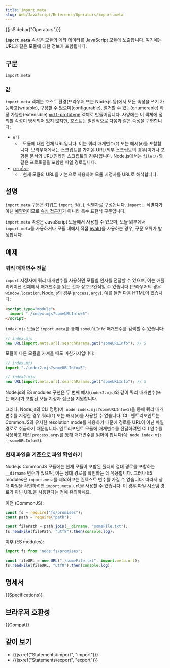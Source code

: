 ```yaml
---
title: import.meta
slug: Web/JavaScript/Reference/Operators/import.meta
---
```


{{jsSidebar("Operators")}}

**`import.meta`** 속성은 모듈의 메타 데이터를 JavaScript 모듈에 노출합니다. 여기에는 URL과 같은 모듈에 대한 정보가 포함됩니다.

## 구문

```js-nolint
import.meta
```

### 값

`import.meta` 객체는 호스트 환경(브라우저 또는 Node.js 등)에서 모든 속성을 쓰기 가능하고(writable), 구성할 수 있으며(configurable), 열거할 수 있는(enumerable) 확장 가능한(extensible) [`null`-prototype](/ko/docs/Web/JavaScript/Reference/Global_Objects/Object#null-prototype_objects) 객체로 만들어집니다. 사양에는 이 객체에 정의할 속성이 명시되어 있지 않지만, 호스트는 일반적으로 다음과 같은 속성을 구현합니다:

- `url`
  - : 모듈에 대한 전체 URL입니다. 이는 쿼리 매개변수(`?`) 또는 해시(`#`)를 포함합니다. 브라우저에서는 스크립트를 가져온 URL(외부 스크립트의 경우)이거나 포함된 문서의 URL(인라인 스크립트의 경우)입니다. Node.js에서는 `file://`와 같은 프로토콜을 포함한 파일 경로입니다.
- [`resolve`](/ko/docs/Web/JavaScript/Reference/Operators/import.meta/resolve)
  - : 현재 모듈의 URL을 기본으로 사용하여 모듈 지정자를 URL로 해석합니다.

## 설명

`import.meta` 구문은 키워드 `import`, 점(`.`), 식별자로 구성됩니다. `import`는 식별자가 아닌 [예약어](/ko/docs/Web/JavaScript/Reference/Lexical_grammar#reserved_words)이므로 [속성 접근자](/ko/docs/Web/JavaScript/Reference/Operators/Property_accessors)가 아니라 특수 표현식 구문입니다.

`import.meta` 속성은 JavaScript 모듈에서 사용할 수 있으며, 모듈 외부에서 `import.meta`를 사용하거나 모듈 내에서 직접 [eval()](/ko/docs/Web/JavaScript/Reference/Global_Objects/eval)을 사용하는 경우, 구문 오류가 발생합니다.

## 예제

### 쿼리 매개변수 전달

`import` 지정자에 쿼리 매개변수를 사용하면 모듈별 인자를 전달할 수 있으며, 이는 애플리케이션 전체에서 매개변수를 읽는 것과 상호보완적일 수 있습니다.(브라우저의 경우 [`window.location`](/ko/docs/Web/API/Window/location), Node.js의 경우 `process.argv`). 예를 들면 다음 HTML이 있습니다:

```html
<script type="module">
  import "./index.mjs?someURLInfo=5";
</script>
```

`index.mjs` 모듈은 `import.meta`를 통해 `someURLInfo` 매개변수를 검색할 수 있습니다:

```js
// index.mjs
new URL(import.meta.url).searchParams.get("someURLInfo"); // 5
```

모듈이 다른 모듈을 가져올 때도 마찬가지입니다:

```js
// index.mjs
import "./index2.mjs?someURLInfo=5";

// index2.mjs
new URL(import.meta.url).searchParams.get("someURLInfo"); // 5
```

Node.js의 ES modules 구현은 두 번째 예시(`index2.mjs`)와 같이 쿼리 매개변수(또는 해시)가 포함된 모듈 지정자 접근을 지원합니다.

그러나, Node.js의 CLI 명령(예: `node index.mjs?someURLInfo=5`)을 통해 쿼리 매개변수를 지정한 경우 쿼리(`?`) 또는 해시(`#`)를 사용할 수 없습니다. CLI 엔트리포인트는 CommonJS와 유사한 resolution mode를 사용하기 때문에 경로를 URL이 아닌 파일 경로로 취급하기 때문입니다. 엔트리포인트 모듈에 매개변수를 전달하려면 CLI 인수를 사용하고 대신 `process.argv`를 통해 매개변수를 읽어야 합니다(예: `node index.mjs --someURLInfo=5`).

### 현재 파일을 기준으로 파일 확인하기

Node.js CommonJS 모듈에는 현재 모듈이 포함된 폴더의 절대 경로를 포함하는 `__dirname` 변수가 있으며, 이는 상대 경로를 확인하는 데 유용합니다. 그러나 ES modules은 `import.meta`를 제외하고는 컨텍스트 변수를 가질 수 없습니다. 따라서 상대 파일을 확인하려면 `import.meta.url`을 사용할 수 있습니다. 이 경우 파일 시스템 경로가 아닌 URL을 사용한다는 점에 유의하세요.

이전 (CommonJS):

```js
const fs = require("fs/promises");
const path = require("path");

const filePath = path.join(__dirname, "someFile.txt");
fs.readFile(filePath, "utf8").then(console.log);
```

이후 (ES modules):

```js
import fs from "node:fs/promises";

const fileURL = new URL("./someFile.txt", import.meta.url);
fs.readFile(fileURL, "utf8").then(console.log);
```

## 명세서

{{Specifications}}

## 브라우저 호환성

{{Compat}}

## 같이 보기

- {{jsxref("Statements/import", "import")}}
- {{jsxref("Statements/export", "export")}}
